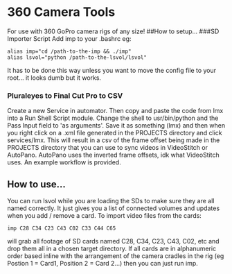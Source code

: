 # 360 Camera Tools
For use with 360 GoPro camera rigs of any size!
##How to setup...
###SD Importer Script
Add imp to your .bashrc eg:

    alias imp="cd /path-to-the-imp && ./imp"
    alias lsvol="python /path-to-the-lsvol/lsvol"
It has to be done this way unless you want to move the config file to your root... it looks dumb but it works.
### Pluraleyes to Final Cut Pro to CSV
Create a new Service in automator. Then copy and paste the code from lmx into a Run Shell Script module. Change the shell to usr/bin/python and the Pass Input field to 'as arguments'. Save it as something (lmx) and then when you right click on a .xml file generated in the PROJECTS directory and click services/lmx. This will result in a csv of the frame offset being made in the PROJECTS directory that you can use to sync videos in VideoStitch or AutoPano. AutoPano uses the inverted frame offsets, idk what VideoStitch uses. An example workflow is provided.
## How to use...
You can run lsvol while you are loading the SDs to make sure they are all named correctly. It just gives you a list of connected volumes and updates when you add / remove a card. To import video files from the cards:

    imp C28 C34 C23 C43 C02 C33 C44 C65
will grab all footage of SD cards named C28, C34, C23, C43, C02, etc and drop them all in a chosen target directory. If all cards are in alphanumeric order based inline with the arrangement of the camera cradles in the rig (eg Postion 1 = Card1, Position 2 = Card 2...) then you can just run imp.
